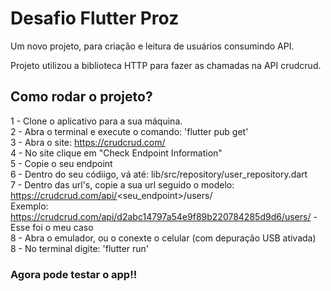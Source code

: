 # Desafio Flutter Proz

Um novo projeto, para criação e leitura de usuários consumindo API.

Projeto utilizou a biblioteca HTTP para fazer as chamadas na API crudcrud.

## Como rodar o projeto?
1 - Clone o aplicativo para a sua máquina. <br>
2 - Abra o terminal e execute o comando: 'flutter pub get' <br>
3 - Abra o site: https://crudcrud.com/ <br>
4 - No site clique em "Check Endpoint Information" <br>
5 - Copie o seu endpoint <br>
6 - Dentro do seu códiigo, vá até: lib/src/repository/user_repository.dart <br>
7 - Dentro das url's, copie a sua url seguido o modelo: https://crudcrud.com/api/<seu_endpoint>/users/ <br>
    Exemplo: https://crudcrud.com/api/d2abc14797a54e9f89b220784285d9d6/users/ - Esse foi o meu caso <br>
8 - Abra o emulador, ou o conexte o celular (com depuração USB ativada) <br>
8 - No terminal digite: 'flutter run' <br>

### Agora pode testar o app!! 

